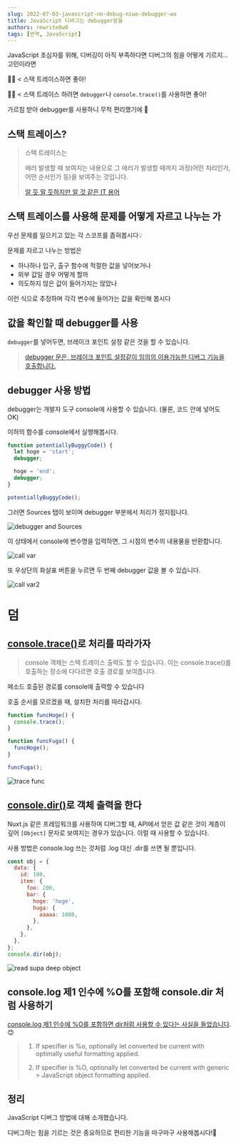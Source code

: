 ```yaml
---
slug: 2022-07-03-javascript-no-debug-niwa-debugger-wo
title: JavaScript 디버그는 debugger문을
authors: rewrite0w0
tags: [번역, JavaScript]
---
```


JavaScript 초심자를 위해, 디버깅이 아직 부족하다면 디버그의 힘을 어떻게 기르지... 고민이라면

👨‍💻 < 스택 트레이스하면 좋아!

👨‍💻 < 스택 트레이스 하려면 `debugger`나 `console.trace()`를 사용하면 좋아!

가르침 받아 debugger를 사용하니 무척 편리했기에 🙏

## 스택 트레이스?

> 스택 트레이스는
>
> 에러 발생할 때 보여지는 내용으로 그 에러가 발생할 때까지 과정(어떤 처리인가, 어떤 순서인가 등)을 보여주는 것입니다.
>
> [알 듯 말 듯하지만 알 것 같은 IT 용어](https://wa3.i-3-i.info/word13281.html)

## 스택 트레이스를 사용해 문제를 어떻게 자르고 나누는 가

우선 문제를 일으키고 있는 각 스코프를 좁혀봅시다💡

문제를 자르고 나누는 방법은

- 하나하나 입구, 출구 함수에 적절한 값을 넣어보거나
- 외부 값일 경우 어떻게 할까
- 의도하지 않은 값이 들어가지는 않았나

이런 식으로 추정하며 각각 변수에 들어가는 값을 확인해 봅시다

## 값을 확인할 때 debugger를 사용

`debugger`를 넣어두면, 브레이크 포인트 설정 같은 것을 할 수 있습니다.

> [debugger 문은, 브레이크 포인트 설정같이 임의의 이용가능한 디버그 기능을 호출합니다.](https://developer.mozilla.org/ja/docs/Web/JavaScript/Reference/Statements/debugger)

## debugger 사용 방법

debugger는 개발자 도구 console에 사용할 수 있습니다. (물론, 코드 안에 넣어도 OK)

이하의 함수를 console에서 실행해봅시다.

```js
function potentiallyBuggyCode() {
  let hoge = 'start';
  debugger;

  hoge = 'end';
  debugger;
}

potentiallyBuggyCode();
```

그러면 Sources 탭이 보이며 debugger 부분에서 처리가 정지됩니다.

![debugger and Sources](https://camo.qiitausercontent.com/1b01a00381e3201fc1c678b4eab8c08df4e297cc/68747470733a2f2f71696974612d696d6167652d73746f72652e73332e61702d6e6f727468656173742d312e616d617a6f6e6177732e636f6d2f302f3330353139362f34323338613861612d643164352d643134642d346265612d3161386565396162346561342e706e67)

이 상태에서 console에 변수명을 입력하면, 그 시점의 변수의 내용물을 반환합니다.

![call var](https://camo.qiitausercontent.com/e032341322a730890363ccecb473f9b5ef975407/68747470733a2f2f71696974612d696d6167652d73746f72652e73332e61702d6e6f727468656173742d312e616d617a6f6e6177732e636f6d2f302f3330353139362f64633831303734332d396434372d313133392d343534662d3662333734333736353062632e706e67)

또 우상단의 화살표 버튼을 누르면 두 번째 debugger 값을 볼 수 있습니다.

![call var2](https://camo.qiitausercontent.com/d9db20c4ce4c850036b2cc8e7f7298bb1a4fcfbf/68747470733a2f2f71696974612d696d6167652d73746f72652e73332e61702d6e6f727468656173742d312e616d617a6f6e6177732e636f6d2f302f3330353139362f36373430346232312d313932612d653162332d366565342d6266613438316463323136662e706e67)

# 덤

## [console.trace()](https://developer.mozilla.org/ja/docs/Web/API/console/trace)로 처리를 따라가자

> console 객체는 스택 트레이스 출력도 할 수 있습니다. 이는 console.trace()를 호출하는 장소에 다다르면 호출 경로를 보여줍니다.

메소드 호출된 경로를 console에 출력할 수 있습니다

호출 순서를 모르겠을 때, 설치한 처리를 따라갑시다.

```js
function funcHoge() {
  console.trace();
}

function funcFuga() {
  funcHoge();
}

funcFuga();
```

![trace func](https://camo.qiitausercontent.com/88d19cda012697d6b4320f58d8e0677aa30b118c/68747470733a2f2f71696974612d696d6167652d73746f72652e73332e61702d6e6f727468656173742d312e616d617a6f6e6177732e636f6d2f302f3330353139362f38646630326631662d356664342d373463342d393237302d6233303766366661306133642e706e67)

## [console.dir()](https://developer.mozilla.org/ja/docs/Web/API/console/dir)로 객체 출력을 한다

Nuxt.js 같은 프레임워크를 사용하며 디버그할 때, API에서 얻은 값 같은 것이 계층이 깊어 `[Object]` 문자로 보여지는 경우가 있습니다. 이럴 때 사용할 수 있습니다.

사용 방법은 console.log 쓰는 것처럼 .log 대신 .dir를 쓰면 될 뿐입니다.

```js
const obj = {
  data: {
    id: 100,
    item: {
      foo: 200,
      bar: {
        hoge: 'hoge',
        huga: {
          aaaaa: 1000,
        },
      },
    },
  },
};
console.dir(obj);
```

![read supa deep object](https://camo.qiitausercontent.com/3ccda9f865f8f92988539e51ddc05f33bce96a8e/68747470733a2f2f71696974612d696d6167652d73746f72652e73332e61702d6e6f727468656173742d312e616d617a6f6e6177732e636f6d2f302f3330353139362f31396664373662612d623630362d343639332d323437332d6632353764383637336332652e706e67)

## console.log 제1 인수에 %O를 포함해 console.dir 처럼 사용하기

[console.log 제1 인수에 %O를 포함하면 dir처럼 사용할 수 있다는 사실을 들었습니다](https://console.spec.whatwg.org/#formatter).😊

> 1. If specifier is %o, optionally let converted be current with optimally useful formatting applied.
>
> 2. If specifier is %O, optionally let converted be current with generic > JavaScript object formatting applied.

## 정리

JavaScript 디버그 방법에 대해 소개했습니다.

디버그하는 힘을 기르는 것은 중요하므로 편리한 기능을 마구마구 사용해봅시다!🙌
